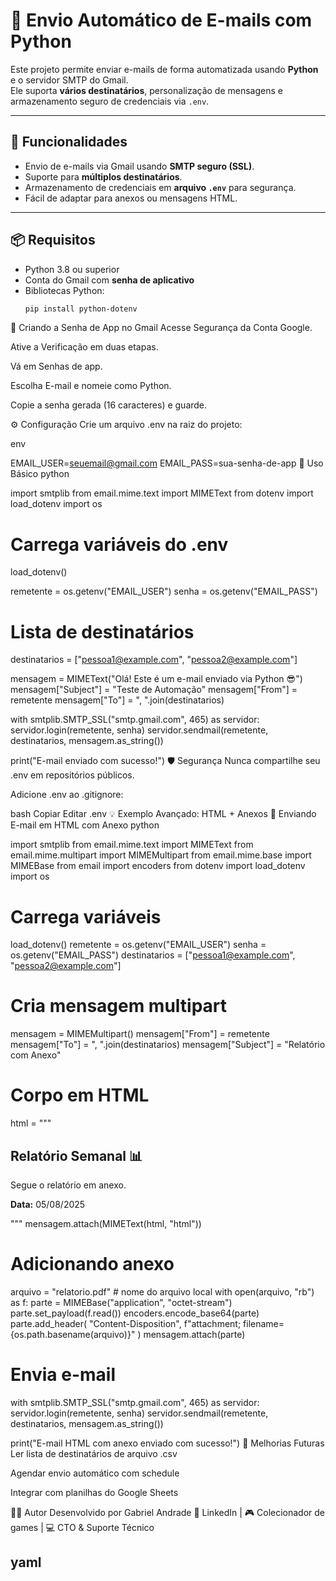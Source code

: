 # 📧 Envio Automático de E-mails com Python

Este projeto permite enviar e-mails de forma automatizada usando **Python** e o servidor SMTP do Gmail.  
Ele suporta **vários destinatários**, personalização de mensagens e armazenamento seguro de credenciais via `.env`.

---

## 🚀 Funcionalidades
- Envio de e-mails via Gmail usando **SMTP seguro (SSL)**.
- Suporte para **múltiplos destinatários**.
- Armazenamento de credenciais em **arquivo `.env`** para segurança.
- Fácil de adaptar para anexos ou mensagens HTML.

---

## 📦 Requisitos
- Python 3.8 ou superior
- Conta do Gmail com **senha de aplicativo**
- Bibliotecas Python:
  ```bash
  pip install python-dotenv
🔑 Criando a Senha de App no Gmail
Acesse Segurança da Conta Google.

Ative a Verificação em duas etapas.

Vá em Senhas de app.

Escolha E-mail e nomeie como Python.

Copie a senha gerada (16 caracteres) e guarde.

⚙️ Configuração
Crie um arquivo .env na raiz do projeto:

env

EMAIL_USER=seuemail@gmail.com
EMAIL_PASS=sua-senha-de-app
📜 Uso Básico
python

import smtplib
from email.mime.text import MIMEText
from dotenv import load_dotenv
import os

# Carrega variáveis do .env
load_dotenv()

remetente = os.getenv("EMAIL_USER")
senha = os.getenv("EMAIL_PASS")

# Lista de destinatários
destinatarios = ["pessoa1@example.com", "pessoa2@example.com"]

mensagem = MIMEText("Olá! Este é um e-mail enviado via Python 😎")
mensagem["Subject"] = "Teste de Automação"
mensagem["From"] = remetente
mensagem["To"] = ", ".join(destinatarios)

with smtplib.SMTP_SSL("smtp.gmail.com", 465) as servidor:
    servidor.login(remetente, senha)
    servidor.sendmail(remetente, destinatarios, mensagem.as_string())

print("E-mail enviado com sucesso!")
🛡️ Segurança
Nunca compartilhe seu .env em repositórios públicos.

Adicione .env ao .gitignore:

bash
Copiar
Editar
.env
💡 Exemplo Avançado: HTML + Anexos
📄 Enviando E-mail em HTML com Anexo
python

import smtplib
from email.mime.text import MIMEText
from email.mime.multipart import MIMEMultipart
from email.mime.base import MIMEBase
from email import encoders
from dotenv import load_dotenv
import os

# Carrega variáveis
load_dotenv()
remetente = os.getenv("EMAIL_USER")
senha = os.getenv("EMAIL_PASS")
destinatarios = ["pessoa1@example.com", "pessoa2@example.com"]

# Cria mensagem multipart
mensagem = MIMEMultipart()
mensagem["From"] = remetente
mensagem["To"] = ", ".join(destinatarios)
mensagem["Subject"] = "Relatório com Anexo"

# Corpo em HTML
html = """
<h2>Relatório Semanal 📊</h2>
<p>Segue o relatório em anexo.</p>
<p><b>Data:</b> 05/08/2025</p>
"""
mensagem.attach(MIMEText(html, "html"))

# Adicionando anexo
arquivo = "relatorio.pdf"  # nome do arquivo local
with open(arquivo, "rb") as f:
    parte = MIMEBase("application", "octet-stream")
    parte.set_payload(f.read())
encoders.encode_base64(parte)
parte.add_header(
    "Content-Disposition",
    f"attachment; filename={os.path.basename(arquivo)}"
)
mensagem.attach(parte)

# Envia e-mail
with smtplib.SMTP_SSL("smtp.gmail.com", 465) as servidor:
    servidor.login(remetente, senha)
    servidor.sendmail(remetente, destinatarios, mensagem.as_string())

print("E-mail HTML com anexo enviado com sucesso!")
📌 Melhorias Futuras
Ler lista de destinatários de arquivo .csv

Agendar envio automático com schedule

Integrar com planilhas do Google Sheets

👨‍💻 Autor
Desenvolvido por Gabriel Andrade
💼 LinkedIn | 🎮 Colecionador de games | 💻 CTO & Suporte Técnico

yaml
---

